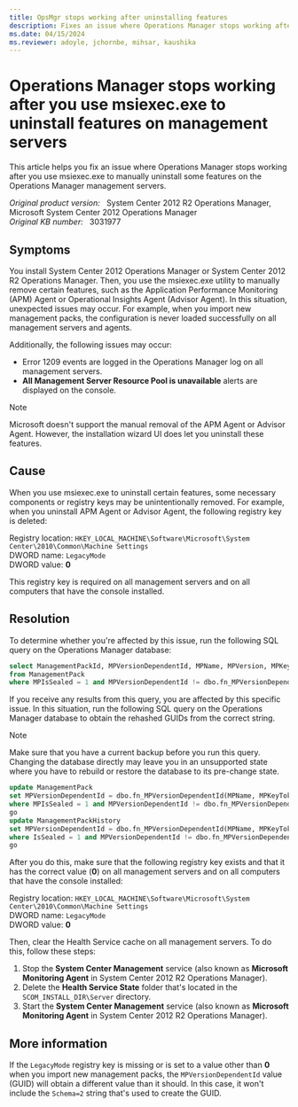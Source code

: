 ```yaml
---
title: OpsMgr stops working after uninstalling features
description: Fixes an issue where Operations Manager stops working after you use msiexec.exe to manually uninstall some features on the Operations Manager management servers.
ms.date: 04/15/2024
ms.reviewer: adoyle, jchornbe, mihsar, kaushika
---
```

# Operations Manager stops working after you use msiexec.exe to uninstall features on management servers

This article helps you fix an issue where Operations Manager stops working after you use msiexec.exe to manually uninstall some features on the Operations Manager management servers.

_Original product version:_ &nbsp; System Center 2012 R2 Operations Manager, Microsoft System Center 2012 Operations Manager  
_Original KB number:_ &nbsp; 3031977

## Symptoms

You install System Center 2012 Operations Manager or System Center 2012 R2 Operations Manager. Then, you use the msiexec.exe utility to manually remove certain features, such as the Application Performance Monitoring (APM) Agent or Operational Insights Agent (Advisor Agent). In this situation, unexpected issues may occur. For example, when you import new management packs, the configuration is never loaded successfully on all management servers and agents.

Additionally, the following issues may occur:

- Error 1209 events are logged in the Operations Manager log on all management servers.
- **All Management Server Resource Pool is unavailable** alerts are displayed on the console.

> [!NOTE]
> Microsoft doesn't support the manual removal of the APM Agent or Advisor Agent. However, the installation wizard UI does let you uninstall these features.

## Cause

When you use msiexec.exe to uninstall certain features, some necessary components or registry keys may be unintentionally removed. For example, when you uninstall APM Agent or Advisor Agent, the following registry key is deleted:

Registry location: `HKEY_LOCAL_MACHINE\Software\Microsoft\System Center\2010\Common\Machine Settings`  
DWORD name: `LegacyMode`  
DWORD value: **0**

This registry key is required on all management servers and on all computers that have the console installed.

## Resolution

To determine whether you're affected by this issue, run the following SQL query on the Operations Manager database:

```sql
select ManagementPackId, MPVersionDependentId, MPName, MPVersion, MPKeyToken
from ManagementPack
where MPIsSealed = 1 and MPVersionDependentId != dbo.fn_MPVersionDependentId(MPName, MPKeyToken, MPVersion)
```

If you receive any results from this query, you are affected by this specific issue. In this situation, run the following SQL query on the Operations Manager database to obtain the rehashed GUIDs from the correct string.

> [!NOTE]
> Make sure that you have a current backup before you run this query. Changing the database directly may leave you in an unsupported state where you have to rebuild or restore the database to its pre-change state.

```sql
update ManagementPack
set MPVersionDependentId = dbo.fn_MPVersionDependentId(MPName, MPKeyToken, MPVersion), MPRunTimeXML = replace(MPRunTimeXML, 'RevisionId="' + convert(nvarchar(255), MPVersionDependentId) + '"', 'RevisionId="' + convert(nvarchar(255), dbo.fn_MPVersionDependentId(MPName, MPKeyToken, MPVersion)) + '"')
where MPIsSealed = 1 and MPVersionDependentId != dbo.fn_MPVersionDependentId(MPName, MPKeyToken, MPVersion)
go
update ManagementPackHistory
set MPVersionDependentId = dbo.fn_MPVersionDependentId(MPName, MPKeyToken, Version)
where IsSealed = 1 and MPVersionDependentId != dbo.fn_MPVersionDependentId(MPName, MPKeyToken, Version)
go
```

After you do this, make sure that the following registry key exists and that it has the correct value (**0**) on all management servers and on all computers that have the console installed:

Registry location: `HKEY_LOCAL_MACHINE\Software\Microsoft\System Center\2010\Common\Machine Settings`  
DWORD name: `LegacyMode`  
DWORD value: **0**

Then, clear the Health Service cache on all management servers. To do this, follow these steps:

1. Stop the **System Center Management** service (also known as **Microsoft Monitoring Agent** in System Center 2012 R2 Operations Manager).
2. Delete the **Health Service State** folder that's located in the `SCOM_INSTALL_DIR\Server` directory.
3. Start the **System Center Management** service (also known as **Microsoft Monitoring Agent** in System Center 2012 R2 Operations Manager).

## More information

If the `LegacyMode` registry key is missing or is set to a value other than **0** when you import new management packs, the `MPVersionDependentId` value (GUID) will obtain a different value than it should. In this case, it won't include the `Schema=2` string that's used to create the GUID.
